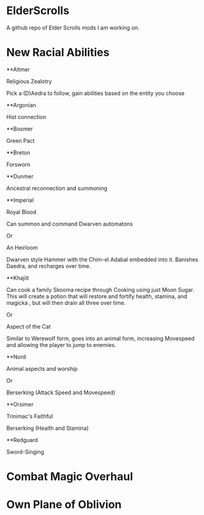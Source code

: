 # ElderScrolls
A github repo of Elder Scrolls mods I am working on.

# New Racial Abilities
**Altmer

Religious Zealotry

Pick a (D)Aedra to follow, gain abilities based on the entity you choose



**Argonian

Hist connection



**Bosmer

Green Pact



**Breton

Forsworn



**Dunmer

Ancestral reconnection and summoning



**Imperial

Royal Blood

Can summon and command Dwarven automatons

  Or

An Heirloom

Dwarven style Hammer with the Chim-el Adabal embedded into it. Banishes Daedra, and recharges over time.



**Khajiit

Can cook a family Skooma recipe through Cooking using just Moon Sugar. This will create a potion that will restore and fortify health, stamina, and magicka , but will then drain all three over time.

  Or

Aspect of the Cat

Similar to Werewolf form, goes into an animal form, increasing Movespeed and allowing the player to jump to enemies.



**Nord

Animal aspects and worship

  Or

Berserking (Attack Speed and Movespeed)



**Orsimer

Trinimac's Faithful

Berserking (Health and Stamina)



**Redguard

Sword-Singing
 


# Combat Magic Overhaul



# Own Plane of Oblivion
 
 
